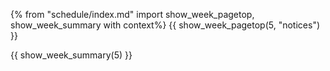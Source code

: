 {% from "schedule/index.md" import show_week_pagetop, show_week_summary with context%}
{{ show_week_pagetop(5, "notices") }}

{{ show_week_summary(5) }}

